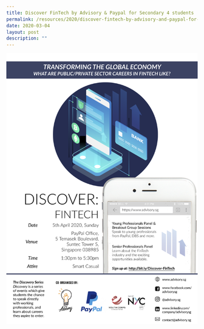 ```yaml
---
title: Discover FinTech by Advisory & Paypal for Secondary 4 students
permalink: /resources/2020/discover-fintech-by-advisory-and-paypal-for-secondary-4-students/
date: 2020-03-04
layout: post
description: ""
---
```

![](/images/Discover%20FinTech.png)
